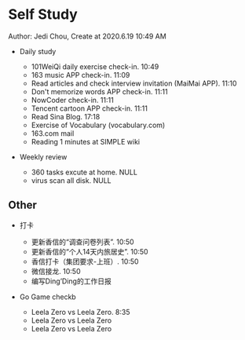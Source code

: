 # Self Study

Author: Jedi Chou, Create at 2020.6.19 10:49 AM

* Daily study
  * 101WeiQi daily exercise check-in. 10:49
  * 163 music APP check-in. 11:09
  * Read articles and check interview invitation (MaiMai APP). 11:10
  * Don't memorize words APP check-in. 11:11
  * NowCoder check-in. 11:11
  * Tencent cartoon APP check-in. 11:11
  * Read Sina Blog. 17:18
  * Exercise of Vocabulary (vocabulary.com)
  * 163.com mail
  * Reading 1 minutes at SIMPLE wiki

* Weekly review
  * 360 tasks excute at home. NULL
  * virus scan all disk. NULL

## Other

* 打卡
  * 更新香信的“调查问卷列表”. 10:50
  * 更新香信的“个人14天内旅居史”. 10:50
  * 香信打卡（集团要求-上班）. 10:50
  * 微信接龙. 10:50
  * 编写Ding’Ding的工作日报

* Go Game checkb
  * Leela Zero vs Leela Zero. 8:35
  * Leela Zero vs Leela Zero
  * Leela Zero vs Leela Zero
